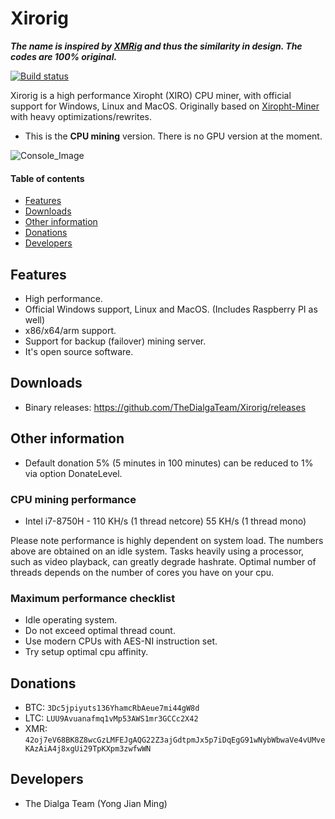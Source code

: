 # Xirorig
***The name is inspired by [XMRig](https://github.com/xmrig/xmrig) and thus the similarity in design. The codes are 100% original.***

[![Build status](https://ci.appveyor.com/api/projects/status/bub2nmai1dhy9aah?svg=true)](https://ci.appveyor.com/project/jianmingyong/xirorig)

Xirorig is a high performance Xiropht (XIRO) CPU miner, with official support for Windows, Linux and MacOS. Originally based on [Xiropht-Miner](https://github.com/XIROPHT/Xiropht-Miner) with heavy optimizations/rewrites.

- This is the **CPU mining** version. There is no GPU version at the moment.

![Console_Image](https://i.imgur.com/6TckOMz.png)

#### Table of contents
- [Features](#Features)
- [Downloads](#Downloads)
- [Other information](#Other-information)
- [Donations](#Donations)
- [Developers](#Developers)

## Features
- High performance.
- Official Windows support, Linux and MacOS. (Includes Raspberry PI as well)
- x86/x64/arm support.
- Support for backup (failover) mining server.
- It's open source software.

## Downloads
- Binary releases: https://github.com/TheDialgaTeam/Xirorig/releases

## Other information
- Default donation 5% (5 minutes in 100 minutes) can be reduced to 1% via option DonateLevel.

### CPU mining performance
- Intel i7-8750H - 110 KH/s (1 thread netcore) 55 KH/s (1 thread mono)

Please note performance is highly dependent on system load. The numbers above are obtained on an idle system. Tasks heavily using a processor, such as video playback, can greatly degrade hashrate. Optimal number of threads depends on the number of cores you have on your cpu.

### Maximum performance checklist
- Idle operating system.
- Do not exceed optimal thread count.
- Use modern CPUs with AES-NI instruction set.
- Try setup optimal cpu affinity.

## Donations
- BTC: `3Dc5jpiyuts136YhamcRbAeue7mi44gW8d`
- LTC: `LUU9Avuanafmq1vMp53AWS1mr3GCCc2X42`
- XMR: `42oj7eV68BK8Z8wcGzLMFEJgAQG22Z3ajGdtpmJx5p7iDqEgG91wNybWbwaVe4vUMveKAzAiA4j8xgUi29TpKXpm3zwfwWN`

## Developers
- The Dialga Team (Yong Jian Ming)
